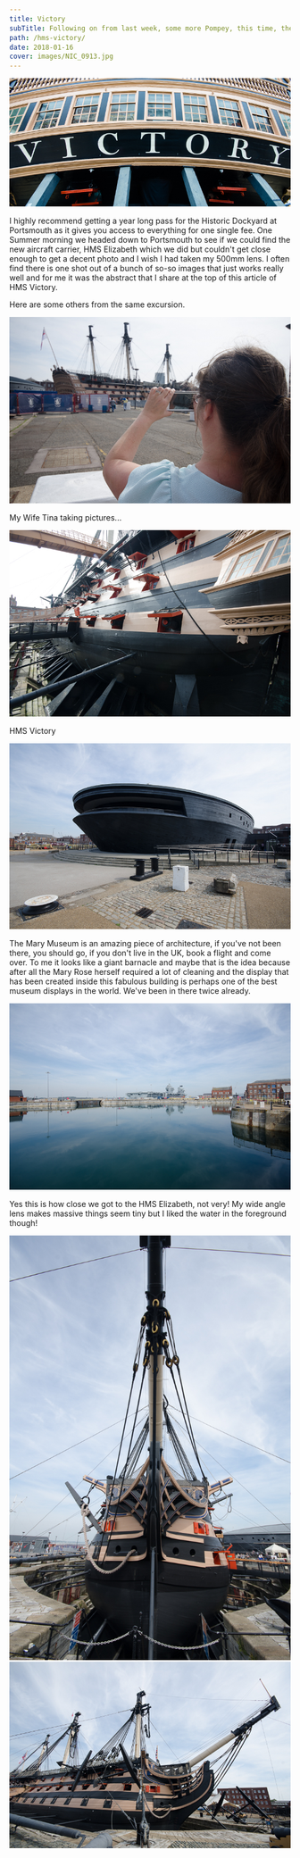 ```yaml
---
title: Victory
subTitle: Following on from last week, some more Pompey, this time, the Historic Dockyard
path: /hms-victory/
date: 2018-01-16
cover: images/NIC_0913.jpg
---
```

![HMS Victory](images/NIC_0913.jpg)

I highly recommend getting a year long pass for the Historic Dockyard at Portsmouth as it gives you access to everything for one single fee. One Summer morning we headed down to Portsmouth to see if we could find the new aircraft carrier, HMS Elizabeth which we did but couldn't get close enough to get a decent photo and I wish I had taken my 500mm lens. I often find there is one shot out of a bunch of so-so images that just works really well and for me it was the abstract that I share at the top of this article of HMS Victory.

Here are some others from the same excursion.


![HMS Victory](images/NIC_0911.jpg)

My Wife Tina taking pictures...

![HMS Victory](images/NIC_0914.jpg)

HMS Victory

![HMS Victory](images/NIC_0915.jpg)

The Mary Museum is an amazing piece of architecture, if you've not been there, you should go, if you don't live in the UK, book a flight and come over. To me it looks like a giant barnacle and maybe that is the idea because after all the Mary Rose herself required a lot of cleaning and the display that has been created inside this fabulous building is perhaps one of the best museum displays in the world. We've been in there twice already.

![HMS Victory](images/NIC_0916-2.jpg)

Yes this is how close we got to the HMS Elizabeth, not very! My wide angle lens makes massive things seem tiny but I liked the water in the foreground though!

![HMS Victory](images/NIC_0918.jpg)
![HMS Victory](images/NIC_0919.jpg)
